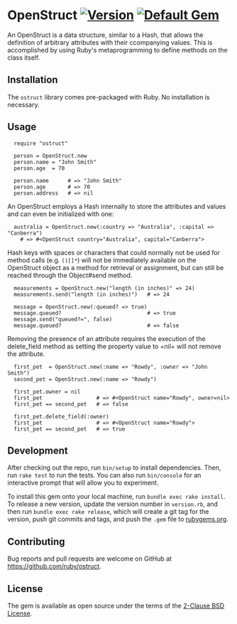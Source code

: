# OpenStruct [![Version](https://badge.fury.io/rb/ostruct.svg)](https://badge.fury.io/rb/ostruct) [![Default Gem](https://img.shields.io/badge/stdgem-default-9c1260.svg)](https://stdgems.org/ostruct/)

An OpenStruct is a data structure, similar to a Hash, that allows the definition of arbitrary attributes with their ccompanying values. This is accomplished by using Ruby's metaprogramming to define methods on the class itself.

## Installation

The `ostruct` library comes pre-packaged with Ruby. No installation is necessary.

## Usage

```
  require "ostruct"

  person = OpenStruct.new
  person.name = "John Smith"
  person.age  = 70

  person.name      # => "John Smith"
  person.age       # => 70
  person.address   # => nil
```

An OpenStruct employs a Hash internally to store the attributes and values and can even be initialized with one:

```
  australia = OpenStruct.new(:country => "Australia", :capital => "Canberra")
    # => #<OpenStruct country="Australia", capital="Canberra">
```

Hash keys with spaces or characters that could normally not be used for method calls (e.g. <code>()[]*</code>) will not be immediately available on the OpenStruct object as a method for retrieval or assignment, but can still be reached through the Object#send method.

```
  measurements = OpenStruct.new("length (in inches)" => 24)
  measurements.send("length (in inches)")   # => 24

  message = OpenStruct.new(:queued? => true)
  message.queued?                           # => true
  message.send("queued?=", false)
  message.queued?                           # => false
```

Removing the presence of an attribute requires the execution of the delete_field method as setting the property value to +nil+ will not remove the attribute.

```
  first_pet  = OpenStruct.new(:name => "Rowdy", :owner => "John Smith")
  second_pet = OpenStruct.new(:name => "Rowdy")

  first_pet.owner = nil
  first_pet                 # => #<OpenStruct name="Rowdy", owner=nil>
  first_pet == second_pet   # => false

  first_pet.delete_field(:owner)
  first_pet                 # => #<OpenStruct name="Rowdy">
  first_pet == second_pet   # => true
```

## Development

After checking out the repo, run `bin/setup` to install dependencies. Then, run `rake test` to run the tests. You can also run `bin/console` for an interactive prompt that will allow you to experiment.

To install this gem onto your local machine, run `bundle exec rake install`. To release a new version, update the version number in `version.rb`, and then run `bundle exec rake release`, which will create a git tag for the version, push git commits and tags, and push the `.gem` file to [rubygems.org](https://rubygems.org).

## Contributing

Bug reports and pull requests are welcome on GitHub at https://github.com/ruby/ostruct.

## License

The gem is available as open source under the terms of the [2-Clause BSD License](https://opensource.org/licenses/BSD-2-Clause).
